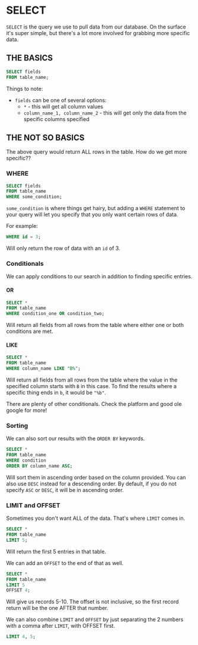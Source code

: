 # SELECT
`SELECT` is the query we use to pull data from our database. On the surface it's super simple, but there's a lot more involved for grabbing more specific data.

## THE BASICS
```sql
SELECT fields
FROM table_name;
```

Things to note:
- `fields` can be one of several options:
    - `*` - this will get all column values
    - `column_name_1, column_name_2` - this will get only the data from the specific columns specified

## THE NOT SO BASICS
The above query would return ALL rows in the table. How do we get more specific??

### WHERE
```sql
SELECT fields
FROM table_name
WHERE some_condition;
```

`some_condition` is where things get hairy, but adding a `WHERE` statement to your query will let you specify that you only want certain rows of data. 

For example:
```sql
WHERE id = 3;
```
Will only return the row of data with an `id` of 3.

### Conditionals

We can apply conditions to our search in addition to finding specific entries.

#### OR
```sql
SELECT *
FROM table_name
WHERE condition_one OR condition_two;
``` 
Will return all fields from all rows from the table where either one or both conditions are met.

#### LIKE
```sql
SELECT *
FROM table_name
WHERE column_name LIKE "B%";
```
Will return all fields from all rows from the table where the value in the specified column starts with `B` in this case. To find the results where a specific thing ends in `b`, it would be `"%b"`. 

There are plenty of other conditionals. Check the platform and good ole google for more!

### Sorting

We can also sort our results with the `ORDER BY` keywords.

```sql
SELECT * 
FROM table_name
WHERE condition
ORDER BY column_name ASC;
``` 
Will sort them in ascending order based on the column provided. 
You can also use `DESC` instead for a descending order. By default, if you do not specify `ASC` or `DESC`, it will be in ascending order.

### LIMIT and OFFSET
Sometimes you don't want ALL of the data. That's where `LIMIT` comes in.

```sql
SELECT *
FROM table_name
LIMIT 5;
```
Will return the first 5 entries in that table.

We can add an `OFFSET` to the end of that as well.

```sql
SELECT *
FROM table_name
LIMIT 5
OFFSET 4;
``` 
Will give us records 5-10. The offset is not inclusive, so the first record return will be the one AFTER that number.

We can also combine `LIMIT` and `OFFSET` by just separating the 2 numbers with a comma after `LIMIT`, with OFFSET first.
```sql
LIMIT 4, 5;
```
